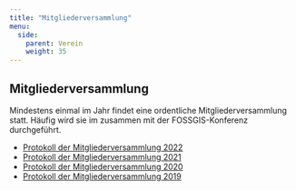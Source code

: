 ```yaml
---
title: "Mitgliederversammlung"
menu: 
  side:
    parent: Verein
    weight: 35
---
```


## Mitgliederversammlung

Mindestens einmal im Jahr findet eine ordentliche Mitgliederversammlung statt. Häufig wird sie im zusammen mit der FOSSGIS-Konferenz durchgeführt.

* [Protokoll der Mitgliederversammlung 2022](2022-04-23-mv-protokoll)
* [Protokoll der Mitgliederversammlung 2021](2021-03-27-mv-protokoll)
* [Protokoll der Mitgliederversammlung 2020](/verein/mitgliederversammlungen/2020-03-12-mv-protokoll.pdf)
* [Protokoll der Mitgliederversammlung 2019](https://fossgis.de/wiki/Protokoll_Mitgliederversammlung/2019)

